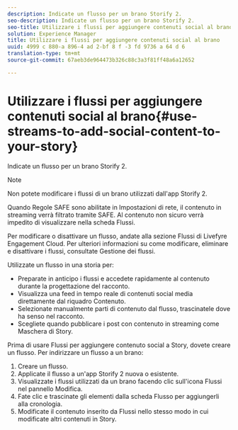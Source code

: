 ```yaml
---
description: Indicate un flusso per un brano Storify 2.
seo-description: Indicate un flusso per un brano Storify 2.
seo-title: Utilizzare i flussi per aggiungere contenuti social al brano
solution: Experience Manager
title: Utilizzare i flussi per aggiungere contenuti social al brano
uuid: 4999 c 880-a 896-4 ad 2-bf 8 f -3 fd 9736 a 64 d 6
translation-type: tm+mt
source-git-commit: 67aeb3de964473b326c88c3a3f81ff48a6a12652

---
```



# Utilizzare i flussi per aggiungere contenuti social al brano{#use-streams-to-add-social-content-to-your-story}

Indicate un flusso per un brano Storify 2.

>[!NOTE]
>
>Non potete modificare i flussi di un brano utilizzati dall'app Storify 2.

Quando Regole SAFE sono abilitate in Impostazioni di rete, il contenuto in streaming verrà filtrato tramite SAFE. Al contenuto non sicuro verrà impedito di visualizzare nella scheda Flussi.

Per modificare o disattivare un flusso, andate alla sezione Flussi di Livefyre Engagement Cloud. Per ulteriori informazioni su come modificare, eliminare e disattivare i flussi, consultate Gestione dei flussi.

Utilizzate un flusso in una storia per:

* Preparate in anticipo i flussi e accedete rapidamente al contenuto durante la progettazione del racconto.
* Visualizza una feed in tempo reale di contenuti social media direttamente dal riquadro Contenuto.
* Selezionate manualmente parti di contenuto dal flusso, trascinatele dove ha senso nel racconto.
* Scegliete quando pubblicare i post con contenuto in streaming come Maschera di Story.

Prima di usare Flussi per aggiungere contenuto social a Story, dovete creare un flusso. Per indirizzare un flusso a un brano:

1. Creare un flusso.
1. Applicate il flusso a un'app Storify 2 nuova o esistente.
1. Visualizzate i flussi utilizzati da un brano facendo clic sull'icona Flussi nel pannello Modifica.
1. Fate clic e trascinate gli elementi dalla scheda Flusso per aggiungerli alla cronologia.
1. Modificate il contenuto inserito da Flussi nello stesso modo in cui modificate altri contenuti in Story.
